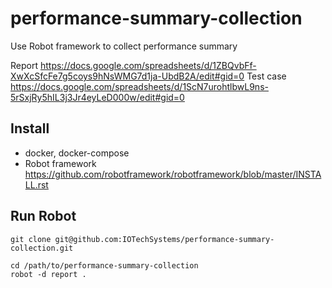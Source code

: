 # performance-summary-collection
Use Robot framework to collect performance summary

Report
https://docs.google.com/spreadsheets/d/1ZBQvbFf-XwXcSfcFe7g5coys9hNsWMG7d1ja-UbdB2A/edit#gid=0
Test case
https://docs.google.com/spreadsheets/d/1ScN7urohtlbwL9ns-5rSxjRy5hIL3j3Jr4eyLeD000w/edit#gid=0


## Install

* docker, docker-compose
* Robot framework https://github.com/robotframework/robotframework/blob/master/INSTALL.rst

## Run Robot

```
git clone git@github.com:IOTechSystems/performance-summary-collection.git

cd /path/to/performance-summary-collection
robot -d report .
```